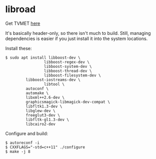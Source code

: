 libroad
=======

Get TVMET [here](https://sourceforge.net/projects/tvmet/files/Tar.Gz_Bz2%20Archive/1.7.2/)

It's basically header-only, so there isn't much to build. Still, managing dependencies is easier if you just install it into the system locations.

Install these:

```
$ sudo apt install libboost-dev \
                 libboost-regex-dev \
                 libboost-system-dev \
                 libboost-thread-dev \
                 libboost-filesystem-dev \
		 libboost-iostreams-dev \
                 libtool \
		 autoconf \
		 automake \
		 libxml++2.6-dev \
		 graphicsmagick-libmagick-dev-compat \
		 libfltk1.3-dev \
		 libglew-dev \
		 freeglut3-dev \ 
		 libfltk-gl1.3-dev \
		 libcairo2-dev
```

Configure and build:
```
$ autoreconf -i
$ CXXFLAGS="-std=c++11" ./configure
$ make -j 8
```

